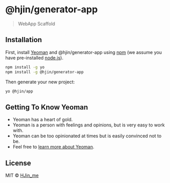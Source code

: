 # @hjin/generator-app

> WebApp Scaffold

## Installation

First, install [Yeoman](http://yeoman.io) and @hjin/generator-app using [npm](https://www.npmjs.com/) (we assume you have pre-installed [node.js](https://nodejs.org/)).

```bash
npm install -g yo
npm install -g @hjin/generator-app
```

Then generate your new project:

```bash
yo @hjin/app
```

## Getting To Know Yeoman

- Yeoman has a heart of gold.
- Yeoman is a person with feelings and opinions, but is very easy to work with.
- Yeoman can be too opinionated at times but is easily convinced not to be.
- Feel free to [learn more about Yeoman](http://yeoman.io/).

## License

MIT © [HJin_me]()

